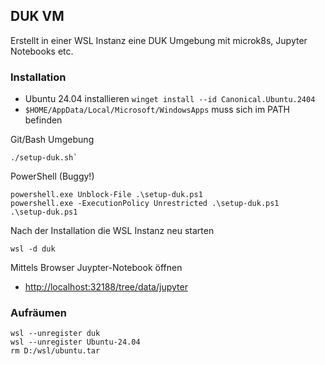 ## DUK VM

Erstellt in einer WSL Instanz eine DUK Umgebung mit microk8s, Jupyter Notebooks etc.

### Installation

* Ubuntu 24.04 installieren `winget install --id Canonical.Ubuntu.2404`
* `$HOME/AppData/Local/Microsoft/WindowsApps` muss sich im PATH befinden

Git/Bash Umgebung

    ./setup-duk.sh`

PowerShell (Buggy!)

    powershell.exe Unblock-File .\setup-duk.ps1
    powershell.exe -ExecutionPolicy Unrestricted .\setup-duk.ps1
    .\setup-duk.ps1

Nach der Installation die WSL Instanz neu starten

    wsl -d duk
    
Mittels Browser Juypter-Notebook öffnen

* [http://localhost:32188/tree/data/jupyter](http://localhost:32188/tree/data/jupyter)
    
### Aufräumen

    wsl --unregister duk
    wsl --unregister Ubuntu-24.04
    rm D:/wsl/ubuntu.tar 
     